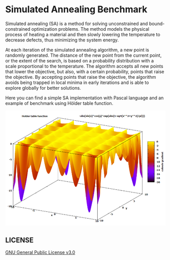 # Simulated Annealing Benchmark

Simulated annealing (SA) is a method for solving unconstrained and bound-constrained optimization problems. The method models the physical process of heating a material and then slowly lowering the temperature to decrease defects, thus minimizing the system energy.

At each iteration of the simulated annealing algorithm, a new point is randomly generated. The distance of the new point from the current point, or the extent of the search, is based on a probability distribution with a scale proportional to the temperature. The algorithm accepts all new points that lower the objective, but also, with a certain probability, points that raise the objective. By accepting points that raise the objective, the algorithm avoids being trapped in local minima in early iterations and is able to explore globally for better solutions.

Here you can find a simple SA implementation with Pascal language and an example of benchmark using Hölder table function.

![HölderTableFunction](/plot/plot.PNG "Hölder table function")

## LICENSE
[GNU General Public License v3.0](LICENSE)
